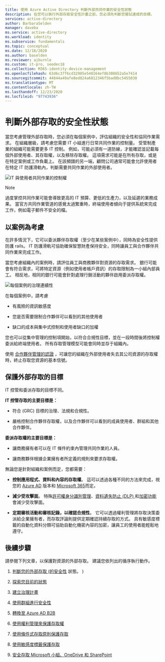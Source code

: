 ```yaml
---
title: 使用 Azure Active Directory 判斷外部共同作業的安全性狀態
description: 在您可以執行外部存取安全性計畫之前，您必須先判斷您嘗試達成的目標。
services: active-directory
author: BarbaraSelden
manager: daveba
ms.service: active-directory
ms.workload: identity
ms.subservice: fundamentals
ms.topic: conceptual
ms.date: 12/18/2020
ms.author: baselden
ms.reviewer: ajburnle
ms.custom: it-pro, seodec18
ms.collection: M365-identity-device-management
ms.openlocfilehash: 63d6c37f6cd32985e540164ef8b308652a5e7414
ms.sourcegitcommit: 44844a49afe8ed824a6812346f5bad8bc5455030
ms.translationtype: MT
ms.contentlocale: zh-TW
ms.lasthandoff: 12/23/2020
ms.locfileid: "97743936"
---
```

# <a name="determine-your-security-posture-for-external-access"></a>判斷外部存取的安全性狀態 

當您考慮管理外部存取時，您必須在每個案例中，評估組織的安全性和協同作業需求。 在組織層級，請考慮您需要 IT 小組進行日常共同作業的控制量。 受管制產業的組織可能需要更多 IT 控制。 例如，可能必須有一道防線，才能確認並記載每個外部使用者、其存取權，以及移除存取權。 這項需求可能是在所有存取，或是在特定案例或工作負載上。 在該頻譜的另一端，顧問公司通常可能會允許使用者在特定 IT 防護滑軌內，判斷需要共同作業的外部使用者。 

![IT 與使用者共同作業的控制權](media/secure-external-access/1-overall-control.png)

> [!NOTE]
> 過度掌控共同作業可能會導致更高的 IT 預算、更低的生產力，以及延遲的業務成果。 當官方共同作業管道的感覺太過繁重時，終端使用者傾向于提供系統來完成工作，例如電子郵件不安全的檔。

## <a name="think-in-terms-of-scenarios"></a>以案例為考慮

在許多情況下，它可以委派夥伴存取權（至少在某些案例中），同時為安全性提供防護 rails。 IT 防護滑軌可協助確保智慧財產保持安全，同時讓員工與合作夥伴共同作業來完成工作。

當您考慮組織內的案例時，請評估員工與商務夥伴對資源的存取需求。 銀行可能會有符合需求，可將特定資源（例如使用者帳戶資訊）的存取限制為一小組內部員工。 相反地，相同的銀行可能會針對處理行銷活動的夥伴啟用委派存取權。

![每個案例的治理連續性](media\secure-external-access\1-scenarios.png)

在每個案例中，請考慮 

* 有風險的資訊敏感度

* 您是否需要限制合作夥伴可以看到的其他使用者

* 缺口的成本與集中式控制和使用者缺口的加權

 您也可以從集中管理的控制項開始，以符合合規性目標，並在一段時間後將控制權委派給終端使用者。 所有存取管理模型可能會同時並存于組織內。 

使用 [合作夥伴管理的認證](../external-identities/what-is-b2b.md) ，可讓您的組織在外部使用者失去其公司資源的存取權時，終止存取您資源的基本信號。

## <a name="goals-of-securing-external-access"></a>保護外部存取的目標

IT 控管和委派存取的目標不同。

**IT 控管存取的主要目標是：**

* 符合 (GRC) 目標的治理、法規和合規性。 

* 嚴格控制合作夥伴存取權，以及合作夥伴可以看到的成員使用者、群組和其他合作夥伴。

**委派存取權的主要目標是：**

* 讓商務擁有者可以在 IT 條件約束內管理共同作業的人員。

* 讓商務夥伴根據企業擁有者所定義的規則來要求存取權。

無論您是針對組織和案例而定，您都需要： 

* **控制應用程式、資料和內容的存取權**。 這可以透過各種不同的方法來完成，視您的 [Azure AD](https://azure.microsoft.com/pricing/details/active-directory/) 版本和 [Microsoft 365](https://www.microsoft.com/microsoft-365/compare-microsoft-365-enterprise-plans)而定。 

* **減少受攻擊面**。 特殊[許可權身分識別管理](../privileged-identity-management/pim-configure.md)、[資料遺失防止 (DLP) ](https://docs.microsoft.com/exchange/security-and-compliance/data-loss-prevention/data-loss-prevention)和[加密功能](https://docs.microsoft.com/exchange/security-and-compliance/data-loss-prevention/data-loss-prevention)會減少受攻擊面。

* **定期審核活動和審核記錄，以確認合規性**。 它可以透過權利管理將存取決策委派給企業擁有者，而存取評論則提供定期確認持續存取的方式。 具有敏感度標籤的自動化資料分類可協助自動化機密內容的加密，讓員工的使用者能輕鬆地遵守。

## <a name="next-steps"></a>後續步驟 

請參閱下列文章，以保護對資源的外部存取。 建議您依列出的循序執行動作。

1. [判斷您的外部存取 (的安全性](1-secure-access-posture.md) 狀態。 ) 

2. [探索您目前的狀態](2-secure-access-current-state.md)

3. [建立治理計畫](3-secure-access-plan.md)

4. [使用群組進行安全性](4-secure-access-groups.md)

5. [轉換至 Azure AD B2B](5-secure-access-b2b.md)

6. [使用權利管理來保護存取權](6-secure-access-entitlement-managment.md)

7. [使用條件式存取原則保護存取](7-secure-access-conditional-access.md)

8. [使用敏感度標籤保護存取](8-secure-access-sensitivity-labels.md)

9. [安全存取 Microsoft 小組、OneDrive 和 SharePoint](9-secure-access-teams-sharepoint.md)
 

 
